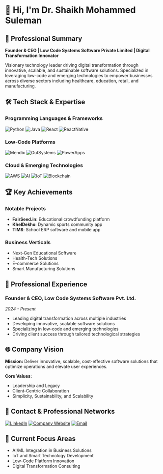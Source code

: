 # 👋 Hi, I'm Dr. Shaikh Mohammed Suleman

## 🚀 Professional Summary
**Founder & CEO | Low Code Systems Software Private Limited | Digital Transformation Innovator**

Visionary technology leader driving digital transformation through innovative, scalable, and sustainable software solutions. Specialized in leveraging low-code and emerging technologies to empower businesses across diverse sectors including healthcare, education, retail, and manufacturing.

## 🛠️ Tech Stack & Expertise

### Programming Languages & Frameworks
![Python](https://img.shields.io/badge/Python-3776AB?style=for-the-badge&logo=python&logoColor=white)
![Java](https://img.shields.io/badge/Java-ED8B00?style=for-the-badge&logo=java&logoColor=white)
![React](https://img.shields.io/badge/React-20232A?style=for-the-badge&logo=react&logoColor=61DAFB)
![ReactNative](https://img.shields.io/badge/React_Native-20232A?style=for-the-badge&logo=react&logoColor=61DAFB)

### Low-Code Platforms
![Mendix](https://img.shields.io/badge/Mendix-0075BE?style=for-the-badge&logo=mendix&logoColor=white)
![OutSystems](https://img.shields.io/badge/OutSystems-0073BA?style=for-the-badge&logo=outsystems&logoColor=white)
![PowerApps](https://img.shields.io/badge/PowerApps-742774?style=for-the-badge&logo=powerapps&logoColor=white)

### Cloud & Emerging Technologies
![AWS](https://img.shields.io/badge/Amazon_AWS-232F3E?style=for-the-badge&logo=amazon-aws&logoColor=white)
![AI](https://img.shields.io/badge/Artificial_Intelligence-FF6F61?style=for-the-badge&logo=ai&logoColor=white)
![IoT](https://img.shields.io/badge/Internet_of_Things-4DB6AC?style=for-the-badge&logo=iot&logoColor=white)
![Blockchain](https://img.shields.io/badge/Blockchain-121D33?style=for-the-badge&logo=blockchain.com&logoColor=white)

## 🏆 Key Achievements

### Notable Projects
- **FairSeed.in**: Educational crowdfunding platform
- **KhelDekho**: Dynamic sports community app
- **TIMS**: School ERP software and mobile app

### Business Verticals
- Next-Gen Educational Software
- Health-Tech Solutions
- E-commerce Solutions
- Smart Manufacturing Solutions

## 💼 Professional Experience

### Founder & CEO, Low Code Systems Software Pvt. Ltd.
*2024 - Present*
- Leading digital transformation across multiple industries
- Developing innovative, scalable software solutions
- Specializing in low-code and emerging technologies
- Driving client success through tailored technological strategies

## 🌐 Company Vision
**Mission:** Deliver innovative, scalable, cost-effective software solutions that optimize operations and elevate user experiences.

**Core Values:**
- Leadership and Legacy
- Client-Centric Collaboration
- Simplicity, Sustainability, and Scalability

## 📍 Contact & Professional Networks
[![LinkedIn](https://img.shields.io/badge/LinkedIn-0077B5?style=for-the-badge&logo=linkedin&logoColor=white)](https://www.linkedin.com/in/[your-linkedin])
[![Company Website](https://img.shields.io/badge/Website-4CAF50?style=for-the-badge&logo=googlechrome&logoColor=white)](https://lowcosys.com)
[![Email](https://img.shields.io/badge/Email-D14836?style=for-the-badge&logo=gmail&logoColor=white)](mailto:info@lowcosys.com)

## 🚧 Current Focus Areas
- AI/ML Integration in Business Solutions
- IoT and Smart Technology Development
- Low-Code Platform Innovation
- Digital Transformation Consulting

